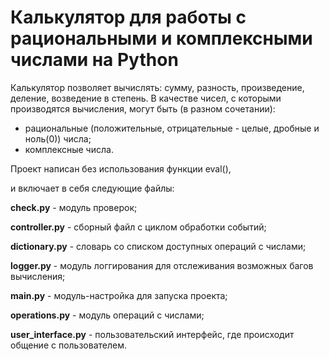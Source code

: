 # Калькулятор для работы с рациональными и комплексными числами на Python

Калькулятор позволяет вычислять: сумму, разность, произведение, деление, возведение в степень.
В качестве чисел, с которыми производятся вычисления, могут быть (в разном сочетании): 
- рациональные (положительные, отрицательные - целые, дробные и ноль(0)) числа;
- комплексные числа.

Проект написан без использования функции eval(),

и включает в себя следующие файлы:

**check.py** - модуль проверок;

**controller.py** - сборный файл с циклом обработки событий;

**dictionary.py** - словарь со списком доступных операций с числами;

**logger.py** - модуль логгирования для отслеживания возможных багов вычисления;

**main.py** - модуль-настройка для запуска проекта;

**operations.py** - модуль операций с числами;

**user_interface.py** - пользовательский интерфейс, где происходит общение с пользователем.
